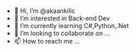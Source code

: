 - 👋 Hi, I’m @akaankilic
- 👀 I’m interested in Back-end Dev
- 🌱 I’m currently learning C#,Python,.Net
- 💞️ I’m looking to collaborate on ...
- 📫 How to reach me ...

<!---
akaankilic/akaankilic is a ✨ special ✨ repository because its `README.md` (this file) appears on your GitHub profile.
You can click the Preview link to take a look at your changes.
--->
